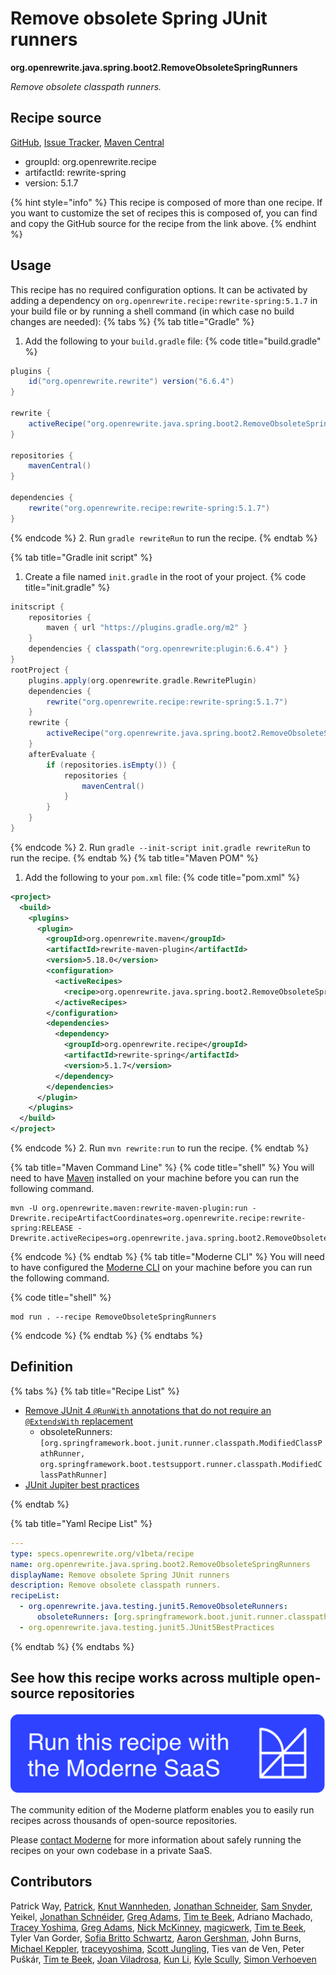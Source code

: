 # Remove obsolete Spring JUnit runners

**org.openrewrite.java.spring.boot2.RemoveObsoleteSpringRunners**

_Remove obsolete classpath runners._

## Recipe source

[GitHub](https://github.com/openrewrite/rewrite-spring/blob/main/src/main/resources/META-INF/rewrite/spring-boot-24.yml), [Issue Tracker](https://github.com/openrewrite/rewrite-spring/issues), [Maven Central](https://central.sonatype.com/artifact/org.openrewrite.recipe/rewrite-spring/5.1.7/jar)

* groupId: org.openrewrite.recipe
* artifactId: rewrite-spring
* version: 5.1.7

{% hint style="info" %}
This recipe is composed of more than one recipe. If you want to customize the set of recipes this is composed of, you can find and copy the GitHub source for the recipe from the link above.
{% endhint %}

## Usage

This recipe has no required configuration options. It can be activated by adding a dependency on `org.openrewrite.recipe:rewrite-spring:5.1.7` in your build file or by running a shell command (in which case no build changes are needed): 
{% tabs %}
{% tab title="Gradle" %}
1. Add the following to your `build.gradle` file:
{% code title="build.gradle" %}
```groovy
plugins {
    id("org.openrewrite.rewrite") version("6.6.4")
}

rewrite {
    activeRecipe("org.openrewrite.java.spring.boot2.RemoveObsoleteSpringRunners")
}

repositories {
    mavenCentral()
}

dependencies {
    rewrite("org.openrewrite.recipe:rewrite-spring:5.1.7")
}
```
{% endcode %}
2. Run `gradle rewriteRun` to run the recipe.
{% endtab %}

{% tab title="Gradle init script" %}
1. Create a file named `init.gradle` in the root of your project.
{% code title="init.gradle" %}
```groovy
initscript {
    repositories {
        maven { url "https://plugins.gradle.org/m2" }
    }
    dependencies { classpath("org.openrewrite:plugin:6.6.4") }
}
rootProject {
    plugins.apply(org.openrewrite.gradle.RewritePlugin)
    dependencies {
        rewrite("org.openrewrite.recipe:rewrite-spring:5.1.7")
    }
    rewrite {
        activeRecipe("org.openrewrite.java.spring.boot2.RemoveObsoleteSpringRunners")
    }
    afterEvaluate {
        if (repositories.isEmpty()) {
            repositories {
                mavenCentral()
            }
        }
    }
}
```
{% endcode %}
2. Run `gradle --init-script init.gradle rewriteRun` to run the recipe.
{% endtab %}
{% tab title="Maven POM" %}
1. Add the following to your `pom.xml` file:
{% code title="pom.xml" %}
```xml
<project>
  <build>
    <plugins>
      <plugin>
        <groupId>org.openrewrite.maven</groupId>
        <artifactId>rewrite-maven-plugin</artifactId>
        <version>5.18.0</version>
        <configuration>
          <activeRecipes>
            <recipe>org.openrewrite.java.spring.boot2.RemoveObsoleteSpringRunners</recipe>
          </activeRecipes>
        </configuration>
        <dependencies>
          <dependency>
            <groupId>org.openrewrite.recipe</groupId>
            <artifactId>rewrite-spring</artifactId>
            <version>5.1.7</version>
          </dependency>
        </dependencies>
      </plugin>
    </plugins>
  </build>
</project>
```
{% endcode %}
2. Run `mvn rewrite:run` to run the recipe.
{% endtab %}

{% tab title="Maven Command Line" %}
{% code title="shell" %}
You will need to have [Maven](https://maven.apache.org/download.cgi) installed on your machine before you can run the following command.

```shell
mvn -U org.openrewrite.maven:rewrite-maven-plugin:run -Drewrite.recipeArtifactCoordinates=org.openrewrite.recipe:rewrite-spring:RELEASE -Drewrite.activeRecipes=org.openrewrite.java.spring.boot2.RemoveObsoleteSpringRunners
```
{% endcode %}
{% endtab %}
{% tab title="Moderne CLI" %}
You will need to have configured the [Moderne CLI](https://docs.moderne.io/moderne-cli/cli-intro) on your machine before you can run the following command.

{% code title="shell" %}
```shell
mod run . --recipe RemoveObsoleteSpringRunners
```
{% endcode %}
{% endtab %}
{% endtabs %}

## Definition

{% tabs %}
{% tab title="Recipe List" %}
* [Remove JUnit 4 `@RunWith` annotations that do not require an `@ExtendsWith` replacement](../../../java/testing/junit5/removeobsoleterunners.md)
  * obsoleteRunners: `[org.springframework.boot.junit.runner.classpath.ModifiedClassPathRunner, org.springframework.boot.testsupport.runner.classpath.ModifiedClassPathRunner]`
* [JUnit Jupiter best practices](../../../java/testing/junit5/junit5bestpractices.md)

{% endtab %}

{% tab title="Yaml Recipe List" %}
```yaml
---
type: specs.openrewrite.org/v1beta/recipe
name: org.openrewrite.java.spring.boot2.RemoveObsoleteSpringRunners
displayName: Remove obsolete Spring JUnit runners
description: Remove obsolete classpath runners.
recipeList:
  - org.openrewrite.java.testing.junit5.RemoveObsoleteRunners:
      obsoleteRunners: [org.springframework.boot.junit.runner.classpath.ModifiedClassPathRunner, org.springframework.boot.testsupport.runner.classpath.ModifiedClassPathRunner]
  - org.openrewrite.java.testing.junit5.JUnit5BestPractices

```
{% endtab %}
{% endtabs %}

## See how this recipe works across multiple open-source repositories

[![Moderne Link Image](/.gitbook/assets/ModerneRecipeButton.png)](https://app.moderne.io/recipes/org.openrewrite.java.spring.boot2.RemoveObsoleteSpringRunners)

The community edition of the Moderne platform enables you to easily run recipes across thousands of open-source repositories.

Please [contact Moderne](https://moderne.io/product) for more information about safely running the recipes on your own codebase in a private SaaS.

## Contributors
Patrick Way, [Patrick](mailto:patway99@gmail.com), [Knut Wannheden](mailto:knut@moderne.io), [Jonathan Schneider](mailto:jkschneider@gmail.com), [Sam Snyder](mailto:sam@moderne.io), Yeikel, [Jonathan Schnéider](mailto:jkschneider@gmail.com), [Greg Adams](mailto:gadams@gmail.com), [Tim te Beek](mailto:tim.te.beek@jdriven.com), Adriano Machado, [Tracey Yoshima](mailto:tracey.yoshima@gmail.com), [Greg Adams](mailto:greg@moderne.io), [Nick McKinney](mailto:mckinneynicholas@gmail.com), [magicwerk](mailto:magicwerk@gmail.com), [Tim te Beek](mailto:tim@moderne.io), Tyler Van Gorder, [Sofia Britto Schwartz](mailto:sofia.b.schwartz@gmail.com), [Aaron Gershman](mailto:aegershman@gmail.com), John Burns, [Michael Keppler](mailto:bananeweizen@gmx.de), [traceyyoshima](mailto:tracey.yoshima@gmail.com), [Scott Jungling](mailto:scott.jungling@gmail.com), Ties van de Ven, Peter Puškár, [Tim te Beek](mailto:timtebeek@gmail.com), [Joan Viladrosa](mailto:joan@moderne.io), [Kun Li](mailto:kun@moderne.io), [Kyle Scully](mailto:scullykns@gmail.com), [Simon Verhoeven](mailto:verhoeven.simon@gmail.com)
